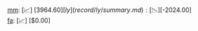 [mm](record/mm/summary.md): [📈] [$3964.60]  
[ly](record/ly/summary.md): [📉] [$-2024.00]  
[fa](record/fa/summary.md): [📈] [$0.00]  
